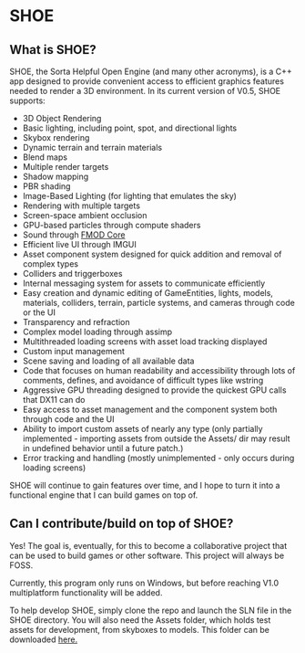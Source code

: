 # SHOE

## What is SHOE?

SHOE, the Sorta Helpful Open Engine (and many other acronyms), is a C++ app designed to provide convenient access to efficient graphics features needed to render a 3D environment. In its current version of V0.5, SHOE supports:

- 3D Object Rendering
- Basic lighting, including point, spot, and directional lights
- Skybox rendering
- Dynamic terrain and terrain materials
- Blend maps
- Multiple render targets
- Shadow mapping
- PBR shading
- Image-Based Lighting (for lighting that emulates the sky)
- Rendering with multiple targets
- Screen-space ambient occlusion
- GPU-based particles through compute shaders
- Sound through [FMOD Core](https://www.fmod.com/)
- Efficient live UI through IMGUI
- Asset component system designed for quick addition and removal of complex types
- Colliders and triggerboxes
- Internal messaging system for assets to communicate efficiently
- Easy creation and dynamic editing of GameEntities, lights, models, materials, colliders, terrain, particle systems, and cameras through code or the UI
- Transparency and refraction
- Complex model loading through assimp
- Multithreaded loading screens with asset load tracking displayed
- Custom input management
- Scene saving and loading of all available data
- Code that focuses on human readability and accessibility through lots of comments, defines, and avoidance of difficult types like wstring
- Aggressive GPU threading designed to provide the quickest GPU calls that DX11 can do
- Easy access to asset management and the component system both through code and the UI
- Ability to import custom assets of nearly any type (only partially implemented - importing assets from outside the Assets/ dir may result in undefined behavior until a future patch.)
- Error tracking and handling (mostly unimplemented - only occurs during loading screens)

SHOE will continue to gain features over time, and I hope to turn it into a functional engine that I can build games on top of.

## Can I contribute/build on top of SHOE?

Yes! The goal is, eventually, for this to become a collaborative project that can be used to build games or other software. This project will always be FOSS.

Currently, this program only runs on Windows, but before reaching V1.0 multiplatform functionality will be added.

To help develop SHOE, simply clone the repo and launch the SLN file in the SHOE directory. You will also need the Assets folder, which holds test assets for development, from skyboxes to models. This folder can be downloaded [here.](https://github.com/crigney3/SHOE)